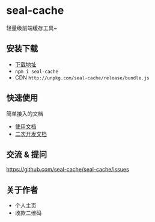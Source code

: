 # seal-cache
轻量级前端缓存工具~

## 安装下载

- [下载地址](https://github.com/seal-cache/seal-cache/releases)
- `npm i seal-cache`
- CDN `http://unpkg.com/seal-cache/release/bundle.js`

## 快速使用

简单接入的文档

- [使用文档](./doc/use/README.md)
- [二次开发文档](./doc/dev/README.md)

## 交流 & 提问

https://github.com/seal-cache/seal-cache/issues

## 关于作者

- 个人主页
- 收款二维码